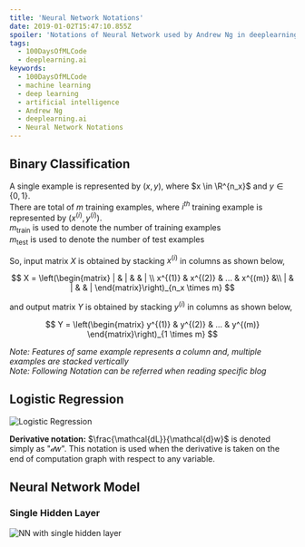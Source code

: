 ```yaml
---
title: 'Neural Network Notations'
date: 2019-01-02T15:47:10.855Z
spoiler: 'Notations of Neural Network used by Andrew Ng in deeplearning.ai course.'
tags:
  - 100DaysOfMLCode
  - deeplearning.ai
keywords:
  - 100DaysOfMLCode
  - machine learning
  - deep learning
  - artificial intelligence
  - Andrew Ng
  - deeplearning.ai
  - Neural Network Notations
---
```


## Binary Classification

A single example is represented by $(x, y)$, where $x \in \R^{n_x}$ and $y \in \{0,1\}$.  
There are total of $m$ training examples, where $i^{th}$ training example is represented by $(x^{(i)}, y^{(i)})$.  
$m_{\text{train}}$ is used to denote the number of training examples  
$m_{\text{test}}$ is used to denote the number of test examples

So, input matrix $X$ is obtained by stacking $x^{(i)}$ in columns as shown below,

$$
X = \left(\begin{matrix}
  | & | &  & | \\
  x^{(1)} & x^{(2)} & ... & x^{(m)} &\\
  | & | &  & |
\end{matrix}\right)_{n_x \times m}
$$

and output matrix $Y$ is obtained by stacking $y^{(i)}$ in columns as shown below,

$$
Y = \left(\begin{matrix}
  y^{(1)} & y^{(2)} & ... & y^{(m)}
\end{matrix}\right)_{1 \times m}
$$

_Note: Features of same example represents a column and, multiple examples are stacked vertically_  
_Note: Following Notation can be referred when reading specific blog_

## Logistic Regression

![Logistic Regression](/img/log-reg.png)

**Derivative notation:**
$\frac{\mathcal{dL}}{\mathcal{d}w}$ is denoted simply as "$\mathcal{d}w$". This notation is used when the derivative is taken on the end of computation graph with respect to any variable.

## Neural Network Model

### Single Hidden Layer
![NN with single hidden layer](/img/nn-single.png)

